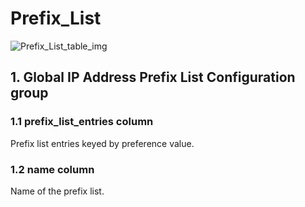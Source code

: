 # Prefix_List

![Prefix_List_table_img](http://www.plantuml.com/plantuml/img/0Vy00Fz0StHXSdHrRMmAS65ZQs5dPI0YKczlT21KOM9iPNCY87iAOsnXStCWK79bPcbuNqnfStGAVGfqRsTbT6XbSY1x2cDiONDp859lTNHbNqrXS5z5RdHoUGfz2b1oPMPfU5zCQNDq83mkTIuWKczrT6LVJM5mNqLkT79v2cXfP6KWOsboOsnb2cXfP6KWRMLjOcLoSmfiPMTbRcGWScbdQ7GAOszkT6bkTMzp86nfRcKWBI0yOZvpT79lRcSyBs8-879bPcLoPMvZPGfaRtHqPMGWR6bkPI0j83nfFdTbOMiyBsa-879bPcLoPMvZPGfbRcHiPMTbRcGAG6LkP7LjR0e0)

## 1. Global IP Address Prefix List Configuration group

### 1.1 prefix_list_entries column

Prefix list entries keyed by preference value.

### 1.2 name column

Name of the prefix list.

